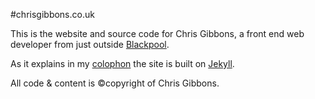 #chrisgibbons.co.uk

This is the website and source code for Chris Gibbons, a front end web developer from just outside [Blackpool](http://en.wikipedia.org/wiki/Blackpool).

As it explains in my [colophon](http://chrisgibbons.co.uk/2015/02/website-colophon/) the site is built on [Jekyll](http://jekyllrb.com/).

All code &amp; content is &copy;copyright of Chris Gibbons.
